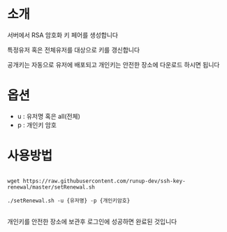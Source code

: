 # 소개
서버에서 RSA 암호화 키 페어를 생성합니다

특정유저 혹은 전체유저를 대상으로 키를 갱신합니다 

공개키는 자동으로 유저에 배포되고 개인키는 안전한 장소에 다운로드 하시면 됩니다 

# 옵션
- u : 유저명 혹은 all(전체)
- p : 개인키 암호 

# 사용방법
<pre>
<code>
wget https://raw.githubusercontent.com/runup-dev/ssh-key-renewal/master/setRenewal.sh

./setRenewal.sh -u {유저명} -p {개인키암호}
</code>
</pre>

개인키를 안전한 장소에 보관후 로그인에 성공하면 완료된 것입니다 

